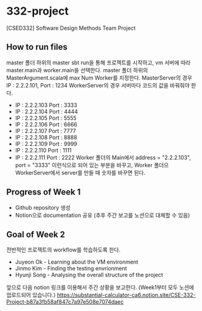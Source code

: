 # 332-project
[CSED332] Software Design Methods Team Project

## How to run files
master 폴더 하위의 master
sbt run을 통해 프로젝트를 시작하고, vm 서버에 따라 master.main과 worker.main을 선택한다.
master 폴더 하위의 MasterArgument.scala에 max Num Worker를 지정한다.
MasterServer의 경우 IP : 2.2.2.101, Port : 1234
WorkerServer의 경우 서버마다 코드의 값을 바꿔줘야 한다.
* IP : 2.2.2.103 Port : 3333
* IP : 2.2.2.104 Port : 4444
* IP : 2.2.2.105 Port : 5555
* IP : 2.2.2.106 Port : 6666
* IP : 2.2.2.107 Port : 7777
* IP : 2.2.2.108 Port : 8888
* IP : 2.2.2.109 Port : 9999
* IP : 2.2.2.110 Port : 1111
* IP : 2.2.2.111 Port : 2222
Worker 폴더의 Main에서 address = "2.2.2.103", port = "3333" 이런식으로 되어 있는 부분을
바꾸고, Worker 폴더으 WorkerServer에서 server를 만들 때 숫자를 바꾸면 된다.



## Progress of Week 1
* Github repository 생성
* Notion으로 documentation 공유 (추후 주간 보고를 노션으로 대체할 수 있음)

## Goal of Week 2
전반적인 프로젝트의 workflow를 학습하도록 한다.
* Juyeon Ok - Learning about the VM environment
* Jinmo Kim - Finding the testing envrionment
* Hyunji Song - Analysing the overall structure of the project

앞으로 다음 notion 링크를 이용해서 주간 상황을 보고한다.
(Week1부터 모두 노션에 업로드되어 있습니다.)
https://substantial-calculator-ca6.notion.site/CSE-332-Project-b87a3fb58af847c7a97e508e7074daec
